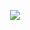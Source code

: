 <p align="center">
    <img src="https://skillicons.dev/icons?i=py,js,html,css,cpp,cs,ps,ai,pr,ae,blender,autocad" align="center"/>
</p>
